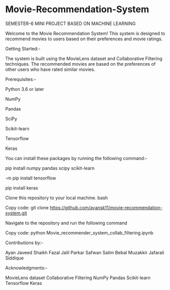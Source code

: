 # Movie-Recommendation-System
SEMESTER-6 MINI PROJECT BASED ON MACHINE LEARNING

Welcome to the Movie Recommendation System! This system is designed to recommend movies to users based on their preferences and movie ratings.

Getting Started:-

The system is built using the MovieLens dataset and Collaborative Filtering techniques. 
The recommended movies are based on the preferences of other users who have rated similar movies.

Prerequisites:-

Python 3.6 or later

NumPy

Pandas

SciPy

Scikit-learn

Tensorflow

Keras

You can install these packages by running the following command:-

pip install numpy pandas scipy scikit-learn

-m pip install tensorflow

pip install keras

Clone this repository to your local machine.
bash

Copy code: 
git clone https://github.com/ayansk11/movie-recommendation-system.git

Navigate to the repository and run the following command

Copy code:
python Movie_recommender_system_collab_filtering.ipynb

Contributions by:-

Ayan Javeed Shaikh
Fazal Jalil Parkar
Safwan Salim Bebal
Muzakkir Jafarali Siddique

Acknowledgments:-

MovieLens dataset
Collaborative Filtering
NumPy
Pandas
Scikit-learn
Tensorflow
Keras




